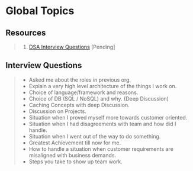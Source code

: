 # Global Topics

## Resources
>1. [DSA Interview Questions](https://www.interviewbit.com/data-structure-interview-questions/) [Pending]

## Interview Questions
> * Asked me about the roles in previous org.
> * Explain a very high level architecture of the things I work on.
> * Choice of language/framework and reasons.
> * Choice of DB (SQL / NoSQL) and why. (Deep Discussion)
> * Caching Concepts with deep Discussion.
> * Discussion on Projects.
> * Situation when I proved myself more towards customer oriented.
> * Situation when I had disagreements with team and how did I handle.
> * Situation when I went out of the way to do something.
> * Greatest Achievement till now for me.
> * How to handle a situation when customer requirements are misaligned with business demands.
> * Steps you take to show up team work.
